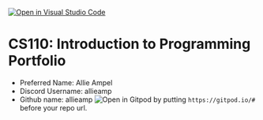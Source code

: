 [![Open in Visual Studio Code](https://classroom.github.com/assets/open-in-vscode-c66648af7eb3fe8bc4f294546bfd86ef473780cde1dea487d3c4ff354943c9ae.svg)](https://classroom.github.com/online_ide?assignment_repo_id=9843459&assignment_repo_type=AssignmentRepo)
# CS110: Introduction to Programming Portfolio

- Preferred Name: Allie Ampel
- Discord Username: allieamp
- Github name: allieamp
![Open in Gitpod](https://gitpod.io/button/open-in-gitpod.svg) by putting `https://gitpod.io/#` before your repo url.

